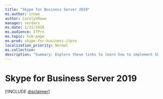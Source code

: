 ```yaml
---
title: "Skype for Business Server 2019"
ms.author: crowe
author: CarolynRowe
manager: serdars
ms.date: 1/31/2018
ms.audience: ITPro
ms.topic: hub-page
ms.prod: skype-for-business-itpro
localization_priority: Normal
ms.collection: 
description: "Summary: Explore these links to learn how to implement Skype for Business Server 2019."
---
```


# Skype for Business Server 2019

[!INCLUDE [disclaimer](disclaimer.md)]
